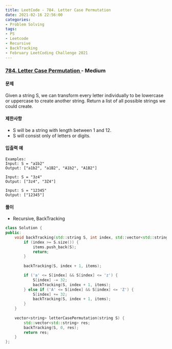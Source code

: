 ```yaml
---
title: LeetCode - 784. Letter Case Permutation
date: 2021-02-16 22:56:00
categories:
- Problem Solving
tags:
- PS
- Leetcode
- Recursive
- BackTracking
- February LeetCoding Challenge 2021
---
```


### [ 784. Letter Case Permutation ](https://leetcode.com/problems/letter-case-permutation/) - Medium

#### 문제

Given a string S, we can transform every letter individually to be lowercase or uppercase to create another string.  Return a list of all possible strings we could create.

#### 제한사항
- S will be a string with length between 1 and 12.
- S will consist only of letters or digits.

#### 입출력 예

```
Examples:
Input: S = "a1b2"
Output: ["a1b2", "a1B2", "A1b2", "A1B2"]

Input: S = "3z4"
Output: ["3z4", "3Z4"]

Input: S = "12345"
Output: ["12345"]
```

#### 풀이
  - Recursive, BackTracking

```cpp
class Solution {
public:
    void backTracking(std::string S, int index, std::vector<std::string>& items) {
        if (index >= S.size()) {
            items.push_back(S);
            return;
        }
        
        backTracking(S, index + 1, items);

        if ('a' <= S[index] && S[index] <= 'z') {
            S[index] -= 32;
            backTracking(S, index + 1, items);
        } else if ('A' <= S[index] && S[index] <= 'Z') {
            S[index] += 32;
            backTracking(S, index + 1, items);
        }        
    }
    
    vector<string> letterCasePermutation(string S) {
        std::vector<std::string> res;
        backTracking(S, 0, res);
        return res;
    }
};
```